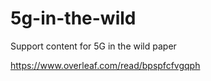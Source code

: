 # 5g-in-the-wild

Support content for 5G in the wild paper 

https://www.overleaf.com/read/bpspfcfvgqph
